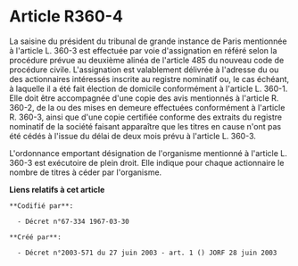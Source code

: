 # Article R360-4

La saisine du président du tribunal de grande instance de Paris mentionnée à l'article L. 360-3 est effectuée par voie
d'assignation en référé selon la procédure prévue au deuxième alinéa de l'article 485 du nouveau code de procédure civile.
L'assignation est valablement délivrée à l'adresse du ou des actionnaires intéressés inscrite au registre nominatif ou, le
cas échéant, à laquelle il a été fait élection de domicile conformément à l'article L. 360-1. Elle doit être accompagnée
d'une copie des avis mentionnés à l'article R. 360-2, de la ou des mises en demeure effectuées conformément à l'article R.
360-3, ainsi que d'une copie certifiée conforme des extraits du registre nominatif de la société faisant apparaître que les
titres en cause n'ont pas été cédés à l'issue du délai de deux mois prévu à l'article L. 360-3.

L'ordonnance emportant désignation de l'organisme mentionné à l'article L. 360-3 est exécutoire de plein droit. Elle indique
pour chaque actionnaire le nombre de titres à céder par l'organisme.

**Liens relatifs à cet article**

	**Codifié par**:

	  - Décret n°67-334 1967-03-30

	**Créé par**:

	  - Décret n°2003-571 du 27 juin 2003 - art. 1 () JORF 28 juin 2003

